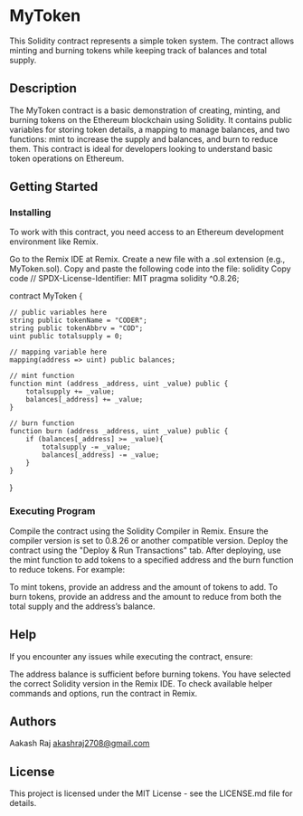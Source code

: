 # MyToken
This Solidity contract represents a simple token system. The contract allows minting and burning tokens while keeping track of balances and total supply.

## Description
The MyToken contract is a basic demonstration of creating, minting, and burning tokens on the Ethereum blockchain using Solidity. It contains public variables for storing token details, a mapping to manage balances, and two functions: mint to increase the supply and balances, and burn to reduce them. This contract is ideal for developers looking to understand basic token operations on Ethereum.

## Getting Started
### Installing
To work with this contract, you need access to an Ethereum development environment like Remix.

Go to the Remix IDE at Remix.
Create a new file with a .sol extension (e.g., MyToken.sol).
Copy and paste the following code into the file:
solidity
Copy code
// SPDX-License-Identifier: MIT
pragma solidity ^0.8.26;

contract MyToken {

    // public variables here
    string public tokenName = "CODER";
    string public tokenAbbrv = "COD";
    uint public totalsupply = 0;

    // mapping variable here
    mapping(address => uint) public balances;

    // mint function
    function mint (address _address, uint _value) public {
        totalsupply += _value;
        balances[_address] += _value;
    }

    // burn function
    function burn (address _address, uint _value) public {
        if (balances[_address] >= _value){
            totalsupply -= _value;
            balances[_address] -= _value;
        }
    }
}

### Executing Program
Compile the contract using the Solidity Compiler in Remix. Ensure the compiler version is set to 0.8.26 or another compatible version.
Deploy the contract using the "Deploy & Run Transactions" tab.
After deploying, use the mint function to add tokens to a specified address and the burn function to reduce tokens.
For example:

To mint tokens, provide an address and the amount of tokens to add.
To burn tokens, provide an address and the amount to reduce from both the total supply and the address’s balance.

## Help
If you encounter any issues while executing the contract, ensure:

The address balance is sufficient before burning tokens.
You have selected the correct Solidity version in the Remix IDE.
To check available helper commands and options, run the contract in Remix.

## Authors
Aakash Raj
akashraj2708@gmail.com

## License
This project is licensed under the MIT License - see the LICENSE.md file for details.
